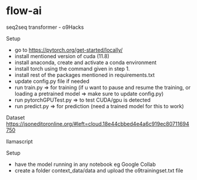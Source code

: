 # flow-ai
 seq2seq transformer - o9Hacks  
   
Setup
- go to https://pytorch.org/get-started/locally/
- install mentioned version of cuda (11.8)
- install anaconda, create and activate a conda environment
- install torch using the command given in step 1.
- install rest of the packages mentioned in requirements.txt
- update config.py file if needed
- run train.py => for training (if u want to pause and resume the training, or loading a pretrained model => make sure to update config.py)
- run pytorchGPUTest.py => to test CUDA/gpu is detected
- run predict.py => for prediction (need a trained model for this to work)

Dataset   
https://jsoneditoronline.org/#left=cloud.18e44cbbed4e4a6c919ec80711694750

llamascript

Setup
- have the model running in any notebook eg Google Collab
- create a folder context_data/data and upload the o9trainingset.txt file
